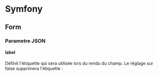 # Symfony
## Form
### Parametre JSON
#### label
Définit l'étiquette qui sera utilisée lors du rendu du champ. Le réglage sur false supprimera l'étiquette :